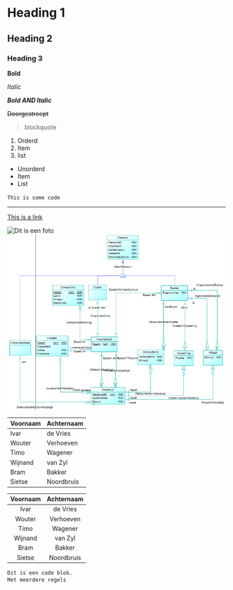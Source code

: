 # Heading 1
## Heading 2
### Heading 3

**Bold**

*Italic*

***Bold AND Italic***

~~Doorgestreept~~

> blockquote

1. Orderd
2. Item
3. list

- Unorderd
- Item
- List

`This is some code`

---

[This is a link](http://random.dog)

![Dit is een foto](https://random.dog/8f969962-5ca9-418c-95e0-7b37817294b1.jpg)
![Dit is een foto](pictures/erdss.png)

| Voornaam | Achternaam |
|----------|------------|
| Ivar     | de Vries   |
| Wouter   | Verhoeven  |
| Timo     | Wagener    |
| Wijnand  | van Zyl    |
| Bram     | Bakker     |
| Sietse   | Noordbruis |

| Voornaam | Achternaam |
|   :---:     |   :---:    |
| Ivar     | de Vries   |
| Wouter   | Verhoeven  |
| Timo     | Wagener    |
| Wijnand  | van Zyl    |
| Bram     | Bakker     |
| Sietse   | Noordbruis |

```
Dit is een code blok.
Met meerdere regels
```

